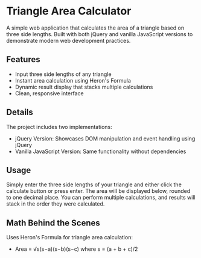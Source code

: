 # Triangle Area Calculator

A simple web application that calculates the area of a triangle based on three side lengths. Built with both jQuery and vanilla JavaScript versions to demonstrate modern web development practices.

## Features

- Input three side lengths of any triangle
- Instant area calculation using Heron's Formula
- Dynamic result display that stacks multiple calculations
- Clean, responsive interface

## Details

The project includes two implementations:

- jQuery Version: Showcases DOM manipulation and event handling using jQuery
- Vanilla JavaScript Version: Same functionality without dependencies

## Usage

Simply enter the three side lengths of your triangle and either click the calculate button or press enter. The area will be displayed below, rounded to one decimal place. You can perform multiple calculations, and results will stack in the order they were calculated.

## Math Behind the Scenes

Uses Heron's Formula for triangle area calculation: 

- Area = √s(s−a)(s−b)(s−c) where s = (a + b + c)/2
